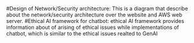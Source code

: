 #Design of Network/Security architecture: This is a diagram that describe about the network/security architecture over the website and AWS web server.
#Ethical AI framework for chatbot: ethical AI framework provides information about of arising of ethical issues while implementations of chatbot, which is similar to the ethical issues realted to GenAI
#
